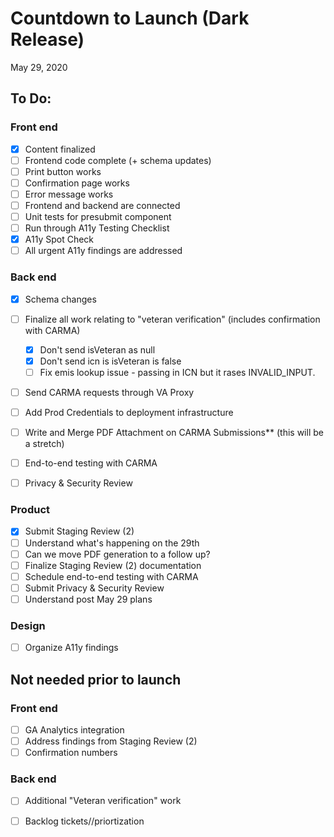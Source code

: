 # Countdown to Launch (Dark Release)
May 29, 2020

## To Do:

### Front end
- [x] Content finalized
- [ ] Frontend code complete (+ schema updates)
- [ ] Print button works
- [ ] Confirmation page works
- [ ] Error message works
- [ ] Frontend and backend are connected
- [ ] Unit tests for presubmit component
- [ ] Run through A11y Testing Checklist
- [x] A11y Spot Check
- [ ] All urgent A11y findings are addressed

### Back end
- [x] Schema changes
- [ ] Finalize all work relating to "veteran verification" (includes confirmation with CARMA)
  - [x] Don't send isVeteran as null
  - [x] Don't send icn is isVeteran is false
  - [ ] Fix emis lookup issue - passing in ICN but it rases INVALID_INPUT.
- [ ] Send CARMA requests through VA Proxy
- [ ] Add Prod Credentials to deployment infrastructure
- [ ] Write and Merge PDF Attachment on CARMA Submissions** (this will be a stretch)
- [ ] End-to-end testing with CARMA
- [ ] Privacy & Security Review


### Product
- [x] Submit Staging Review (2)
- [ ] Understand what's happening on the 29th
- [ ] Can we move PDF generation to a follow up?
- [ ] Finalize Staging Review (2) documentation
- [ ] Schedule end-to-end testing with CARMA
- [ ] Submit Privacy & Security Review
- [ ] Understand post May 29 plans

### Design
- [ ] Organize A11y findings




## Not needed prior to launch

### Front end
- [ ] GA Analytics integration
- [ ] Address findings from Staging Review (2)
- [ ] Confirmation numbers

### Back end
- [ ] Additional "Veteran verification" work
- [ ] Backlog tickets//priortization



